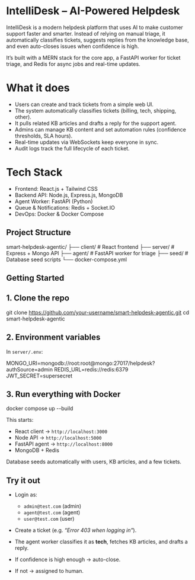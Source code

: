 # IntelliDesk – AI-Powered Helpdesk

IntelliDesk is a modern helpdesk platform that uses AI to make customer support faster and smarter.
Instead of relying on manual triage, it automatically classifies tickets, suggests replies from the knowledge base, and even auto-closes issues when confidence is high.

It’s built with a MERN stack for the core app, a FastAPI worker for ticket triage, and Redis for async jobs and real-time updates.

# What it does

- Users can create and track tickets from a simple web UI.
- The system automatically classifies tickets (billing, tech, shipping, other).
- It pulls related KB articles and drafts a reply for the support agent.
- Admins can manage KB content and set automation rules (confidence thresholds, SLA hours).
- Real-time updates via WebSockets keep everyone in sync.
- Audit logs track the full lifecycle of each ticket.

# Tech Stack

- Frontend: React.js + Tailwind CSS
- Backend API: Node.js, Express.js, MongoDB
- Agent Worker: FastAPI (Python)
- Queue & Notifications: Redis + Socket.IO
- DevOps: Docker & Docker Compose

## Project Structure

smart-helpdesk-agentic/
├── client/ # React frontend
├── server/ # Express + Mongo API
├── agent/ # FastAPI worker for triage
├── seed/ # Database seed scripts
└── docker-compose.yml

## Getting Started

## 1. Clone the repo

git clone https://github.com/your-username/smart-helpdesk-agentic.git
cd smart-helpdesk-agentic

## 2. Environment variables

In `server/.env`:

MONGO_URI=mongodb://root:root@mongo:27017/helpdesk?authSource=admin
REDIS_URL=redis://redis:6379
JWT_SECRET=supersecret

## 3. Run everything with Docker

docker compose up --build

This starts:

- React client → `http://localhost:3000`
- Node API → `http://localhost:5000`
- FastAPI agent → `http://localhost:8000`
- MongoDB + Redis

Database seeds automatically with users, KB articles, and a few tickets.

## Try it out

- Login as:

  - `admin@test.com` (admin)
  - `agent@test.com` (agent)
  - `user@test.com` (user)

- Create a ticket (e.g. _“Error 403 when logging in”_).
- The agent worker classifies it as **tech**, fetches KB articles, and drafts a reply.
- If confidence is high enough → auto-close.
- If not → assigned to human.
